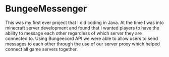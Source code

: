 # BungeeMessenger
This was my first ever project that I did coding in Java. At the time I was into minecraft server development and found that I wanted players to have the ability to message each other regardless of which server they are connected to. Using Bungeecord API we were able to allow users to send messages to each other through the use of our server proxy which helped connect all game servers together.
